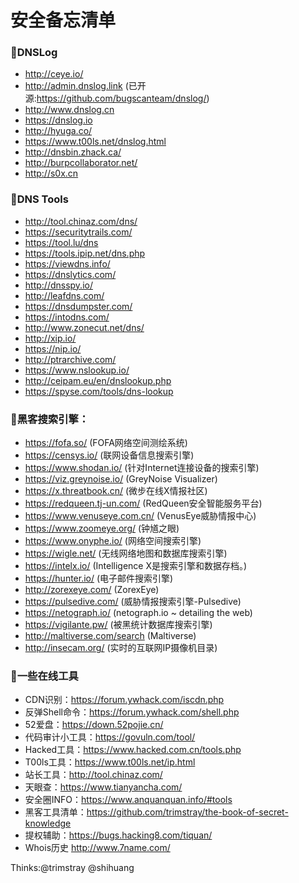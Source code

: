 # 安全备忘清单

### 🌴DNSLog

* http://ceye.io/
* http://admin.dnslog.link (已开源:https://github.com/bugscanteam/dnslog/)
* http://www.dnslog.cn
* https://dnslog.io
* http://hyuga.co/
* https://www.t00ls.net/dnslog.html
* http://dnsbin.zhack.ca/
* http://burpcollaborator.net/
* http://s0x.cn


### 🌴DNS Tools

* http://tool.chinaz.com/dns/
* https://securitytrails.com/
* https://tool.lu/dns
* https://tools.ipip.net/dns.php
* https://viewdns.info/
* https://dnslytics.com/
* http://dnsspy.io/
* http://leafdns.com/
* https://dnsdumpster.com/
* https://intodns.com/
* http://www.zonecut.net/dns/
* http://xip.io/
* https://nip.io/
* http://ptrarchive.com/
* https://www.nslookup.io/
* http://ceipam.eu/en/dnslookup.php
* https://spyse.com/tools/dns-lookup


### 🌴黑客搜索引擎：

* https://fofa.so/ (FOFA网络空间测绘系统)
* https://censys.io/ (联网设备信息搜索引擎)
* https://www.shodan.io/ (针对Internet连接设备的搜索引擎)
* https://viz.greynoise.io/ (GreyNoise Visualizer)
* https://x.threatbook.cn/ (微步在线X情报社区)
* https://redqueen.tj-un.com/ (RedQueen安全智能服务平台)
* https://www.venuseye.com.cn/ (VenusEye威胁情报中心)
* https://www.zoomeye.org/ (钟馗之眼)
* https://www.onyphe.io/ (网络空间搜索引擎)
* https://wigle.net/ (无线网络地图和数据库搜索引擎)
* https://intelx.io/ (Intelligence X是搜索引擎和数据存档。)
* https://hunter.io/ (电子邮件搜索引擎)
* http://zorexeye.com/ (ZorexEye)
* https://pulsedive.com/ (威胁情报搜索引擎-Pulsedive)
* https://netograph.io/ (netograph.io ~ detailing the web)
* https://vigilante.pw/ (被黑统计数据库搜索引擎)
* http://maltiverse.com/search (Maltiverse)
* http://insecam.org/ (实时的互联网IP摄像机目录)


### 🌴一些在线工具

* CDN识别：https://forum.ywhack.com/iscdn.php
* 反弹Shell命令：https://forum.ywhack.com/shell.php
* 52爱盘：https://down.52pojie.cn/
* 代码审计小工具：https://govuln.com/tool/
* Hacked工具：https://www.hacked.com.cn/tools.php
* T00ls工具：https://www.t00ls.net/ip.html
* 站长工具：http://tool.chinaz.com/
* 天眼查：https://www.tianyancha.com/
* 安全圈INFO：https://www.anquanquan.info/#tools
* 黑客工具清单：https://github.com/trimstray/the-book-of-secret-knowledge
* 提权辅助：https://bugs.hacking8.com/tiquan/
* Whois历史 http://www.7name.com/

Thinks:@trimstray @shihuang
